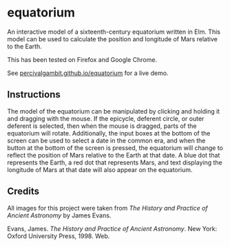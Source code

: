# equatorium
An interactive model of a sixteenth-century equatorium written in Elm.  This model can be used to calculate the position and longitude of Mars relative to the Earth.

This has been tested on Firefox and Google Chrome.

See [percivalgambit.github.io/equatorium](percivalgambit.github.io/equatorium) for a live demo.

## Instructions
The model of the equatorium can be manipulated by clicking and holding it and dragging with the mouse.  If the epicycle, deferent circle, or outer deferent is selected, then when the mouse is dragged, parts of the equatorium will rotate.  Additionally, the input boxes at the bottom of the screen can be used to select a date in the common era, and when the button at the bottom of the screen is pressed, the equatorium will change to reflect the position of Mars relative to the Earth at that date.  A blue dot that represents the Earth, a red dot that represents Mars, and text displaying the longitude of Mars at that date will also appear on the equatorium.

## Credits
All images for this project were taken from *The History and Practice of Ancient Astronomy* by James Evans.

Evans, James. *The History and Practice of Ancient Astronomy*. New York: Oxford University Press, 1998. Web.
